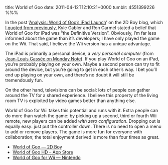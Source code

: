 title: World of Goo
date: 2011-04-12T12:10:21+0000
tumblr: 4551399226
%%%

In the post ‘[Analysis: World of Goo’s iPad Launch][A]’ on the 2D Boy blog, which [I quoted from previously][D], Kyle Gabler and Ron Carmel stated a belief that World of Goo for iPad was “the Definitive Version”. Obviously, I’m far less informed about the game than it’s developers; I have only played the game on the Wii. That said, I believe the Wii version has a unique advantage.

The iPad is primarily a personal device, a *very personal computer* (from [Jean-Louis Gassée on Monday Note][MN]). If you play World of Goo on an iPad, you’re probably playing on your own. Maybe a second person can try to fit around the device, but you’re going to get in each other’s way. I bet you’ll end up playing on your own, and there’s no doubt it will still be tremendously fun.

On the other hand, televisions can be social: lots of people can gather around the TV for a shared experience. I believe this property of the living room TV is exploited by video games better than anything else.

World of Goo for Wii takes this potential and runs with it. Extra people can do more than watch the game: by picking up a second, third or fourth Wii remote, new players can be added *with zero configuration*. Dropping out is equally easy: just put the controller down. There is no need to open a menu to add or remove players. The game is more fun for everyone with collaboration; the total enjoyment derived is more than four times as great.

- [World of Goo — 2D Boy][2BG]
- [World of Goo HD – App Store][AS]
- [World of Goo for Wii — Nintendo][WOGANG]

[MN]: http://www.mondaynote.com/2010/05/02/very-personal-computing/
[A]: http://2dboy.com/2011/02/08/ipad-launch/
[D]: /post/4490169820
[WOGANG]: http://www.nintendo.com/games/detail/k55jkIxQ696XDKH6mO2rX-atLHoV3fVh
[2BG]: http://2dboy.com/games.php
[AS]: http://itunes.apple.com/us/app/world-of-goo/id401301276

